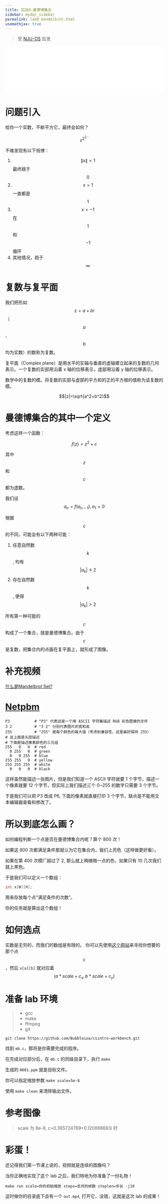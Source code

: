 ```yaml
---
title: 实验0-曼德博集合
sidebar: mydoc_sidebar
permalink: lab0_mandelbrot.html
usemathjax: true
---
```


> 受 [NJU-OS](http://jyywiki.cn/OS/2022/) 启发

<iframe src="//player.bilibili.com/player.html?aid=50797775&bvid=BV1N441187Dh&cid=88938038&page=1"  scrolling="no" border="0" frameborder="no" framespacing="0" allowfullscreen="true" width="100%"> </iframe>

# 问题引入

给你一个实数，不断平方它，最终会如何？

$$ x^{2^{2^{...}}} $$

不难发现有以下规律：

1. $$ \|x\| \lt 1$$ 最终趋于 $$0$$
2. $$x = 1$$ 一直都是 $$1$$
3. $$x = -1$$ 在 $$1$$ 和 $$-1$$ 循环
4. 其他情况，趋于 $$\infty$$

# 复数与复平面
我们把形如 $$z=a+bi$$（$$a$$、$$b$$均为实数）的数称为复数。

复平面（Complex plane）是用水平的实轴与垂直的虚轴建立起来的复数的几何表示。一个复数的实部用沿着 x 轴的位移表示，虚部用沿着 y 轴的位移表示。

数学中的复数的模。将复数的实部与虚部的平方和的正的平方根的值称为该复数的模。

$$|z|=\sqrt{a^2+b^2}$$

# 曼德博集合的其中一个定义

考虑这样一个函数：

$$f(z)=z^2+c$$

其中 $$z$$ 和 $$c$$ 都为虚数。

我们设 $$a_n=f(a_{n-1}), a_1=0$$

根据 $$c$$ 的不同，可能会有以下两种可能：
1. 任意自然数 $$k$$, 均有
   $$|a_k| \le 2$$
2. 存在自然数 $$k$$, 使得
    $$|a_k| \gt 2$$

所有第一种可能的 $$c$$ 构成了一个集合，就是曼德博集合。由于 $$c$$ 是复数，把集合内的点画在复平面上，就形成了图像。


# 补充视频
[什么是Mandelbrot Set?](https://www.bilibili.com/video/BV15W411b7LY)


# [Netpbm](https://en.wikipedia.org/wiki/Netpbm)

```
P3           # "P3" 代表这是一个用 ASCII 字符集描述 RGB 彩色图像的文件
3 2          # "3 2" 分别代表图片的宽和高
255          # "255" 是每个颜色的最大值（考虑到兼容性，这里最好保持 255）
# 这上面是头部描述
# 下面是描述像素颜色的三元组
255   0   0  # red
  0 255   0  # green
  0   0 255  # blue
255 255   0  # yellow
255 255 255  # white
  0   0   0  # black
```
这样虽然能描述一张图片，但是我们知道一个 ASCII 字符就要 1 个字节，描述一个像素就要 12 个字节，但实际上我们描述三个 0~255 的数字只需要 3 个字节。

于是我们可以把 P3 改成 P6, 下面的像素就直接打印 3 个字节，缺点是不能用文本编辑器查看和修改了。

# 所以到底怎么画？
如何编程判断一个点是否在曼德博集合内呢？算个 800 次！

如果这 800 次都满足条件那就认为它在集合内，我们上亮色（这样做更好看）。

如果在第 400 次模厂超过了 2, 那么就上稍微暗一点的色，如果只有 10 几次我们就上黑色。

于是我们可以定义一个数组：

```c
int x[W][H];
```
用来存放每个点“满足条件的次数”。

你的任务就是算出这个数组！

# 如何选点
实数是无穷的，而我们的数组是有限的。
你可以先使用[这个网站](https://mandel.gart.nz/)来寻找你想要的那个点 $$c$$，然后 `x[a][b]` 就对应着 $$(a*scale+c_x,b*scale+c_y)$$

# 准备 lab 环境

> - gcc
> - make
> - ffmpeg
> - git

```shell
git clone https://github.com/Bubbleioa/csintro-workbench.git
```

找到 `mb.c`，那将是你需要完成的程序。

在完成对应部分后，在 `mb.c` 的同级目录下，执行 `make`

生成的 `0001.ppm` 就是目标文件。

你可以指定缩放参数 `make scale=5e-8`

使用 `make clean` 来清除输出文件。

# 参考图像
> scale 为 8e-8, c=0.365724769+0.120668683i 时

# 彩蛋！
还记得我们第一节课上说的，视频就是连续的图像吗？

当你正确地实现了这个 lab 之后，我们特地为你准备了一份礼物！

```
make run scale=你的初始缩放 steps=总共的帧数 steplen=步长 -j10
```

这时候你的目录底下会有一个 `out.mp4`, 打开它，没错，这就是这次 lab 的成果！